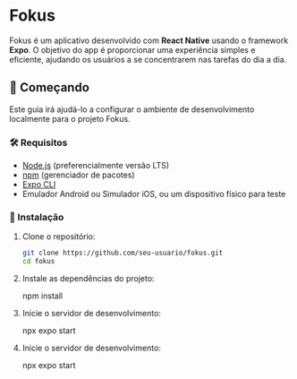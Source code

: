 # Fokus

Fokus é um aplicativo desenvolvido com **React Native** usando o framework **Expo**. O objetivo do app é proporcionar uma experiência simples e eficiente, ajudando os usuários a se concentrarem nas tarefas do dia a dia.

## 🚀 Começando

Este guia irá ajudá-lo a configurar o ambiente de desenvolvimento localmente para o projeto Fokus.

### 🛠️ Requisitos

- [Node.js](https://nodejs.org/) (preferencialmente versão LTS)
- [npm](https://www.npmjs.com/) (gerenciador de pacotes)
- [Expo CLI](https://docs.expo.dev/get-started/installation/)
- Emulador Android ou Simulador iOS, ou um dispositivo físico para teste

### 🔧 Instalação

1. Clone o repositório:

   ```bash
   git clone https://github.com/seu-usuario/fokus.git
   cd fokus
   
2. Instale as dependências do projeto:

   npm install

3. Inicie o servidor de desenvolvimento:

   npx expo start
   
5. Inicie o servidor de desenvolvimento:

   npx expo start


